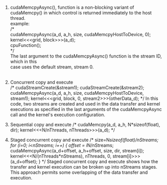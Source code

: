 1. cudaMemcpyAsync(), function is a non-blocking variant of cudaMemcpy() in which control is returned immediately to the host thread.<br>
   example:<br>
   /*<br>
    cudaMemcpyAsync(a_d, a_h, size, cudaMemcpyHostToDevice, 0);<br>
    kernel<<<grid, block>>>(a_d);<br>
    cpuFunction();<br>
    */<br>
    The last argument to the cudaMemcpyAsync() function is the stream ID, which in this<br>
    case uses the default stream, stream 0. <br>
    <br>
2. Concurrent copy and execute<br>
   /* cudaStreamCreate(&stream1);
    cudaStreamCreate(&stream2);
    cudaMemcpyAsync(a_d, a_h, size, cudaMemcpyHostToDevice, stream1);
    kernel<<<grid, block, 0, stream2>>>(otherData_d);
   */
   In this code, two streams are created and used in the data transfer and kernel executions
   as specified in the last arguments of the cudaMemcpyAsync call and the kernel's
   execution configuration.
   
3. Sequential copy and execute
   /* cudaMemcpy(a_d, a_h, N*sizeof(float), dir);
    kernel<<<N/nThreads, nThreads>>>(a_d);
   */
   
4. Staged concurrent copy and execute
   /* size=N*sizeof(float)/nStreams;
    for (i=0; i<nStreams; i++) {
        offset = i*N/nStreams;
        cudaMemcpyAsync(a_d+offset, a_h+offset, size, dir, stream[i]);
        kernel<<<N/(nThreads*nStreams), nThreads, 0,
        stream[i]>>>(a_d+offset);
    }
   */
   Staged concurrent copy and execute shows how the transfer and kernel execution can
   be broken up into nStreams stages. This approach permits some overlapping of the data
   transfer and execution.